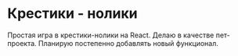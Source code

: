 # Крестики - нолики

Простая игра в крестики-нолики на React. 
Делаю в качестве пет-проекта. Планирую постепенно добавлять новый функционал.
